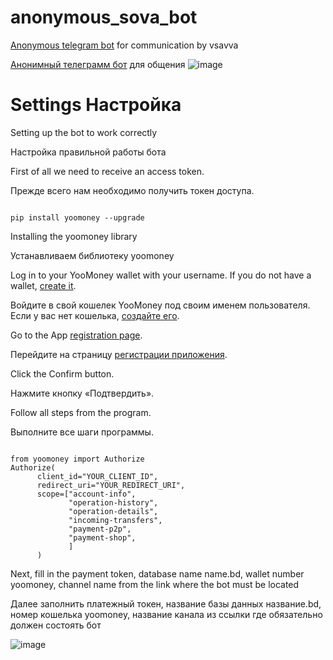 # anonymous_sova_bot
[Anonymous telegram bot](https://t.me/anonymous_sova_bot) for communication by vsavva

[Анонимный телеграмм бот](https://t.me/anonymous_sova_bot) для общения
![image](https://github.com/vsavva/anonymous_sova_bot/assets/67558876/f1491d7c-9227-46b6-8082-245c2019cf00)
# Settings Настройка 
Setting up the bot to work correctly

Настройка правильной работы бота

First of all we need to receive an access token.

Прежде всего нам необходимо получить токен доступа.

```

pip install yoomoney --upgrade

```

Installing the yoomoney library

Устанавливаем библиотеку yoomoney



Log in to your YooMoney wallet with your username. If you do not have a wallet, [create it](https://yoomoney.ru/reg).

Войдите в свой кошелек YooMoney под своим именем пользователя. Если у вас нет кошелька, [создайте его](https://yoomoney.ru/reg).

Go to the App [registration page](https://yoomoney.ru/myservices/new).

Перейдите на страницу [регистрации приложения](https://yoomoney.ru/myservices/new).

Click the Confirm button.

Нажмите кнопку «Подтвердить».

Follow all steps from the program.

Выполните все шаги программы.
```

from yoomoney import Authorize
Authorize(
      client_id="YOUR_CLIENT_ID",
      redirect_uri="YOUR_REDIRECT_URI",
      scope=["account-info",
             "operation-history",
             "operation-details",
             "incoming-transfers",
             "payment-p2p",
             "payment-shop",
             ]
      )

```
Next, fill in the payment token, database name name.bd, wallet number
yoomoney, channel name from the link where the bot must be located

Далее заполнить платежный токен, название базы данных название.bd, номер кошелька
yoomoney, название канала из  ссылки где обязательно должен состоять бот

![image](https://github.com/vsavva/anonymous_sova_bot/assets/67558876/0528a1d2-8983-4046-b180-73940726a8b7)


